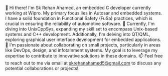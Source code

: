 👋 Hi there! I'm Sk Rehan Ahamed, an embedded C developer currently working at Wipro. My primary focus lies in Autosar and embedded systems. I have a solid foundation in Functional Safety (FuSa) practices, which is crucial in ensuring the reliability of automotive software.
🌱 Currently, I'm diving into UnixCppSys, expanding my skill set to encompass Unix-based systems and C++ development. Additionally, I'm delving into QT/QML, exploring graphical user interface development for embedded applications.
🔧 I'm passionate about collaborating on small projects, particularly in areas like DevOps, design, and infotainment systems. My goal is to leverage my expertise to contribute to innovative solutions in these domains.
📫 Feel free to reach out to me via email at skrehanahamed5@gmail.com to discuss any potential collaborations or projects!
